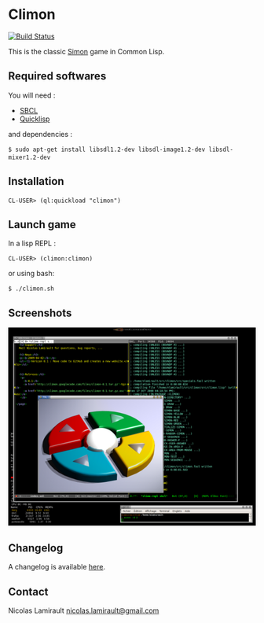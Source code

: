 Climon
======

[![Build Status](http://img.shields.io/travis/nlamirault/climon.svg)](https://travis-ci.org/nlamirault/climon)


This is the classic [Simon](http://en.wikipedia.org/wiki/Simon_(game)) game in Common Lisp.

## Required softwares

You will need :

* [SBCL](http://www.sbcl.org)
* [Quicklisp](http://www.quicklisp.org)

and dependencies :

    $ sudo apt-get install libsdl1.2-dev libsdl-image1.2-dev libsdl-mixer1.2-dev


## Installation

    CL-USER> (ql:quickload "climon")

## Launch game

In a lisp REPL :

    CL-USER> (climon:climon)

or using bash:

    $ ./climon.sh

## Screenshots

![0.1](www/climon-0.1.png)


## Changelog

A changelog is available [here](ChangeLog.md).


## Contact

Nicolas Lamirault <nicolas.lamirault@gmail.com>

